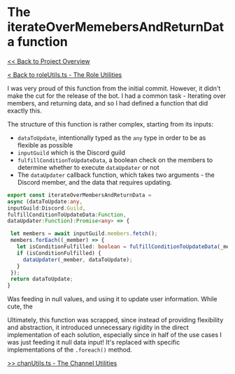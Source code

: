 # The iterateOverMemebersAndReturnData function

[<< Back to Project Overview](../defenderProject.md)

[< Back to roleUtils.ts - The Role Utilities](roleUtils.md)

I was very proud of this function from the initial commit. However, it didn't make the cut for the release of the bot. I had a common task - Iterating over members, and returning data, and so I had defined a function that did exactly this.

The structure of this function is rather complex, starting from its inputs:
- `dataToUpdate`, intentionally typed as the `any` type in order to be as flexible as possible
- `inputGuild` which is the Discord guild
- `fulfillConditionToUpdateData`, a boolean check on the members to determine whether to execute `dataUpdater` or not
- The `dataUpdater` callback function, which takes two arguments - the Discord member, and the data that requires updating.

```typescript
export const iterateOverMembersAndReturnData = 
async (dataToUpdate:any, 
inputGuild:Discord.Guild, 
fulfillConditionToUpdateData:Function, 
dataUpdater:Function):Promise<any> => {

 let members = await inputGuild.members.fetch();
 members.forEach((_member) => {
   let isConditionFulfilled: boolean = fulfillConditionToUpdateData(_member);
   if (isConditionFulfilled) {
     dataUpdater(_member, dataToUpdate);
   }
 });
 return dataToUpdate;
}
```

Was feeding in null values, and using it to update user information. While cute, the 

Ultimately, this function was scrapped, since instead of providing flexibility and abstraction, it introduced unnecessary rigidity in the direct implementation of each solution, especially since in half of the use cases I was just feeding it null data input! It's replaced with specific implementations of the `.foreach()` method.


[>> chanUtils.ts - The Channel Utilities](chanUtils.md)
